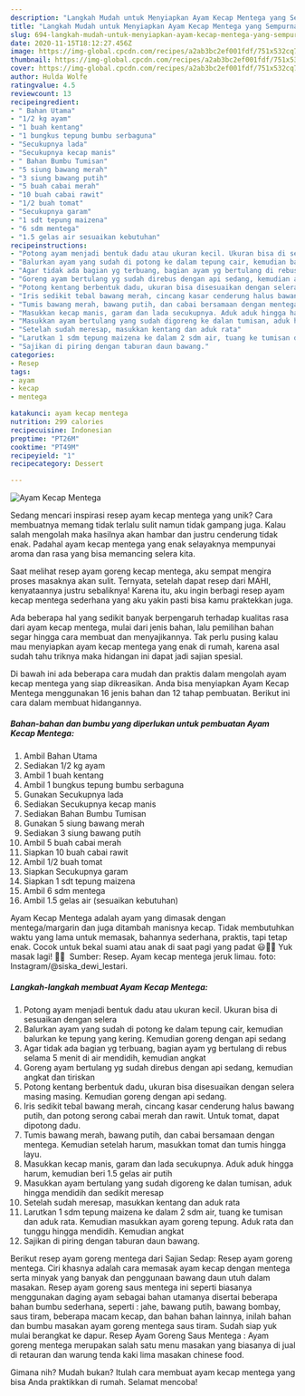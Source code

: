 ```yaml
---
description: "Langkah Mudah untuk Menyiapkan Ayam Kecap Mentega yang Sempurna"
title: "Langkah Mudah untuk Menyiapkan Ayam Kecap Mentega yang Sempurna"
slug: 694-langkah-mudah-untuk-menyiapkan-ayam-kecap-mentega-yang-sempurna
date: 2020-11-15T18:12:27.456Z
image: https://img-global.cpcdn.com/recipes/a2ab3bc2ef001fdf/751x532cq70/ayam-kecap-mentega-foto-resep-utama.jpg
thumbnail: https://img-global.cpcdn.com/recipes/a2ab3bc2ef001fdf/751x532cq70/ayam-kecap-mentega-foto-resep-utama.jpg
cover: https://img-global.cpcdn.com/recipes/a2ab3bc2ef001fdf/751x532cq70/ayam-kecap-mentega-foto-resep-utama.jpg
author: Hulda Wolfe
ratingvalue: 4.5
reviewcount: 13
recipeingredient:
- " Bahan Utama"
- "1/2 kg ayam"
- "1 buah kentang"
- "1 bungkus tepung bumbu serbaguna"
- "Secukupnya lada"
- "Secukupnya kecap manis"
- " Bahan Bumbu Tumisan"
- "5 siung bawang merah"
- "3 siung bawang putih"
- "5 buah cabai merah"
- "10 buah cabai rawit"
- "1/2 buah tomat"
- "Secukupnya garam"
- "1 sdt tepung maizena"
- "6 sdm mentega"
- "1.5 gelas air sesuaikan kebutuhan"
recipeinstructions:
- "Potong ayam menjadi bentuk dadu atau ukuran kecil. Ukuran bisa di sesuaikan dengan selera"
- "Balurkan ayam yang sudah di potong ke dalam tepung cair, kemudian balurkan ke tepung yang kering. Kemudian goreng dengan api sedang"
- "Agar tidak ada bagian yg terbuang, bagian ayam yg bertulang di rebus selama 5 menit di air mendidih, kemudian angkat"
- "Goreng ayam bertulang yg sudah direbus dengan api sedang, kemudian angkat dan tiriskan"
- "Potong kentang berbentuk dadu, ukuran bisa disesuaikan dengan selera masing masing. Kemudian goreng dengan api sedang."
- "Iris sedikit tebal bawang merah, cincang kasar cenderung halus bawang putih, dan potong serong cabai merah dan rawit. Untuk tomat, dapat dipotong dadu."
- "Tumis bawang merah, bawang putih, dan cabai bersamaan dengan mentega. Kemudian setelah harum, masukkan tomat dan tumis hingga layu."
- "Masukkan kecap manis, garam dan lada secukupnya. Aduk aduk hingga harum, kemudian beri 1.5 gelas air putih"
- "Masukkan ayam bertulang yang sudah digoreng ke dalan tumisan, aduk hingga mendidih dan sedikit meresap"
- "Setelah sudah meresap, masukkan kentang dan aduk rata"
- "Larutkan 1 sdm tepung maizena ke dalam 2 sdm air, tuang ke tumisan dan aduk rata. Kemudian masukkan ayam goreng tepung. Aduk rata dan tunggu hingga mendidih. Kemudian angkat"
- "Sajikan di piring dengan taburan daun bawang."
categories:
- Resep
tags:
- ayam
- kecap
- mentega

katakunci: ayam kecap mentega 
nutrition: 299 calories
recipecuisine: Indonesian
preptime: "PT26M"
cooktime: "PT49M"
recipeyield: "1"
recipecategory: Dessert

---
```



![Ayam Kecap Mentega](https://img-global.cpcdn.com/recipes/a2ab3bc2ef001fdf/751x532cq70/ayam-kecap-mentega-foto-resep-utama.jpg)

Sedang mencari inspirasi resep ayam kecap mentega yang unik? Cara membuatnya memang tidak terlalu sulit namun tidak gampang juga. Kalau salah mengolah maka hasilnya akan hambar dan justru cenderung tidak enak. Padahal ayam kecap mentega yang enak selayaknya mempunyai aroma dan rasa yang bisa memancing selera kita.

Saat melihat resep ayam goreng kecap mentega, aku sempat mengira proses masaknya akan sulit. Ternyata, setelah dapat resep dari MAHI, kenyataannya justru sebaliknya! Karena itu, aku ingin berbagi resep ayam kecap mentega sederhana yang aku yakin pasti bisa kamu praktekkan juga.

Ada beberapa hal yang sedikit banyak berpengaruh terhadap kualitas rasa dari ayam kecap mentega, mulai dari jenis bahan, lalu pemilihan bahan segar hingga cara membuat dan menyajikannya. Tak perlu pusing kalau mau menyiapkan ayam kecap mentega yang enak di rumah, karena asal sudah tahu triknya maka hidangan ini dapat jadi sajian spesial.


Di bawah ini ada beberapa cara mudah dan praktis dalam mengolah ayam kecap mentega yang siap dikreasikan. Anda bisa menyiapkan Ayam Kecap Mentega menggunakan 16 jenis bahan dan 12 tahap pembuatan. Berikut ini cara dalam membuat hidangannya.

<!--inarticleads1-->

##### Bahan-bahan dan bumbu yang diperlukan untuk pembuatan Ayam Kecap Mentega:

1. Ambil  Bahan Utama
1. Sediakan 1/2 kg ayam
1. Ambil 1 buah kentang
1. Ambil 1 bungkus tepung bumbu serbaguna
1. Gunakan Secukupnya lada
1. Sediakan Secukupnya kecap manis
1. Sediakan  Bahan Bumbu Tumisan
1. Gunakan 5 siung bawang merah
1. Sediakan 3 siung bawang putih
1. Ambil 5 buah cabai merah
1. Siapkan 10 buah cabai rawit
1. Ambil 1/2 buah tomat
1. Siapkan Secukupnya garam
1. Siapkan 1 sdt tepung maizena
1. Ambil 6 sdm mentega
1. Ambil 1.5 gelas air (sesuaikan kebutuhan)


Ayam Kecap Mentega adalah ayam yang dimasak dengan mentega/margarin dan juga ditambah manisnya kecap. Tidak membutuhkan waktu yang lama untuk memasak, bahannya sederhana, praktis, tapi tetap enak. Cocok untuk bekal suami atau anak di saat pagi yang padat 😃👍🏻 Yuk masak lagi! 👩‍🍳 ️ Sumber: Resep. Ayam kecap mentega jeruk limau. foto: Instagram/@siska_dewi_lestari. 

<!--inarticleads2-->

##### Langkah-langkah membuat Ayam Kecap Mentega:

1. Potong ayam menjadi bentuk dadu atau ukuran kecil. Ukuran bisa di sesuaikan dengan selera
1. Balurkan ayam yang sudah di potong ke dalam tepung cair, kemudian balurkan ke tepung yang kering. Kemudian goreng dengan api sedang
1. Agar tidak ada bagian yg terbuang, bagian ayam yg bertulang di rebus selama 5 menit di air mendidih, kemudian angkat
1. Goreng ayam bertulang yg sudah direbus dengan api sedang, kemudian angkat dan tiriskan
1. Potong kentang berbentuk dadu, ukuran bisa disesuaikan dengan selera masing masing. Kemudian goreng dengan api sedang.
1. Iris sedikit tebal bawang merah, cincang kasar cenderung halus bawang putih, dan potong serong cabai merah dan rawit. Untuk tomat, dapat dipotong dadu.
1. Tumis bawang merah, bawang putih, dan cabai bersamaan dengan mentega. Kemudian setelah harum, masukkan tomat dan tumis hingga layu.
1. Masukkan kecap manis, garam dan lada secukupnya. Aduk aduk hingga harum, kemudian beri 1.5 gelas air putih
1. Masukkan ayam bertulang yang sudah digoreng ke dalan tumisan, aduk hingga mendidih dan sedikit meresap
1. Setelah sudah meresap, masukkan kentang dan aduk rata
1. Larutkan 1 sdm tepung maizena ke dalam 2 sdm air, tuang ke tumisan dan aduk rata. Kemudian masukkan ayam goreng tepung. Aduk rata dan tunggu hingga mendidih. Kemudian angkat
1. Sajikan di piring dengan taburan daun bawang.


Berikut resep ayam goreng mentega dari Sajian Sedap: Resep ayam goreng mentega. Ciri khasnya adalah cara memasak ayam kecap dengan mentega serta minyak yang banyak dan penggunaan bawang daun utuh dalam masakan. Resep ayam goreng saus mentega ini seperti biasanya menggunakan daging ayam sebagai bahan utamanya disertai beberapa bahan bumbu sederhana, seperti : jahe, bawang putih, bawang bombay, saus tiram, beberapa macam kecap, dan bahan bahan lainnya, inilah bahan dan bumbu masakan ayam goreng mentega saus tiram. Sudah siap yuk mulai berangkat ke dapur. Resep Ayam Goreng Saus Mentega : Ayam goreng mentega merupakan salah satu menu masakan yang biasanya di jual di retauran dan warung tenda kaki lima masakan chinese food. 

Gimana nih? Mudah bukan? Itulah cara membuat ayam kecap mentega yang bisa Anda praktikkan di rumah. Selamat mencoba!
